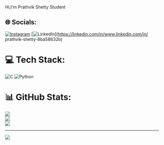 Hi,I'm Prathvik Shetty
Student


## 🌐 Socials:
[![Instagram](https://img.shields.io/badge/Instagram-%23E4405F.svg?logo=Instagram&logoColor=white)](https://instagram.com/pra_th_vik_17) [![LinkedIn](https://img.shields.io/badge/LinkedIn-%230077B5.svg?logo=linkedin&logoColor=white)](https://linkedin.com/in/www.linkedin.com/in/ prathvik-shetty-8ba58632b) 

# 💻 Tech Stack:
![C](https://img.shields.io/badge/c-%2300599C.svg?style=flat&logo=c&logoColor=white) ![Python](https://img.shields.io/badge/python-3670A0?style=flat&logo=python&logoColor=ffdd54)
# 📊 GitHub Stats:
![](https://github-readme-stats.vercel.app/api?username=Prathvik8&theme=default&hide_border=false&include_all_commits=false&count_private=false)<br/>
![](https://github-readme-streak-stats.herokuapp.com/?user=Prathvik8&theme=default&hide_border=false)<br/>
![](https://github-readme-stats.vercel.app/api/top-langs/?username=Prathvik8&theme=default&hide_border=false&include_all_commits=false&count_private=false&layout=compact)

---
[![](https://visitcount.itsvg.in/api?id=Prathvik8&icon=0&color=1)](https://visitcount.itsvg.in)

<!-- Proudly created with GPRM ( https://gprm.itsvg.in ) -->
